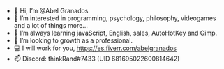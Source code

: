 - 👋 Hi, I’m @Abel Granados
- 👀 I’m interested in programming, psychology, philosophy, videogames and a lot of things more...
- 🌱 I’m always learning javaScript, English, sales, AutoHotKey and Gimp.
- 💞️ I’m looking to growth as a professional.
- :computer: I will work for you, https://es.fiverr.com/abelgranados
- 📫 Discord: thinkRand#7433 (UID 681695022600814642)

<!---
thinkRand/thinkRand is a ✨ special ✨ repository because its `README.md` (this file) appears on your GitHub profile.
You can click the Preview link to take a look at your changes.
--->
